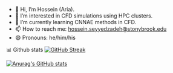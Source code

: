 - 👋 Hi, I’m Hossein (Aria).
- 👀 I’m interested in CFD simulations using HPC clusters.
- 🌱 I’m currently learning CNNAE methods in CFD.
- 📫 How to reach me: hossein.seyyedzadeh@stonybrook.edu
- 😄 Pronouns: he/him/his

📊 Github stats
[![GitHub Streak](https://streak-stats.demolab.com/?user=hosseinsz93)](https://git.io/streak-stats)

[![Anurag's GitHub stats](https://github-readme-stats.vercel.app/api?username=hosseinsz93)](https://github.com/anuraghazra/github-readme-stats)
